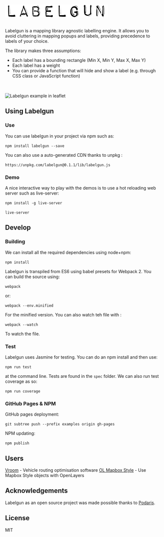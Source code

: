 ![labelgun](logo.png)

</br>
Labelgun is a mapping library agnostic labelling engine. It allows you to avoid cluttering in mapping popups and labels, providing precedence to labels of your choice.

The library makes three assumptions:

* Each label has a bounding rectangle (Min X, Min Y, Max X, Max Y)
* Each label has a weight
* You can provide a function that will hide and show a label (e.g. through CSS class or JavaScript function)

<br><br>
![Labelgun example in leaflet](labelgun.gif)

## Using Labelgun

### Use

You can use labelgun in your project via npm such as:

`npm install labelgun --save`

You can also use a auto-generated CDN thanks to unpkg :

`https://unpkg.com/labelgun@0.1.1/lib/labelgun.js`

### Demo

A nice interactive way to play with the demos is to use a hot reloading web server such as live-server:

`npm install -g live-server`

`live-server`

## Develop

### Building

We can install all the required dependencies using node+npm:

`npm install`

Labelgun is transpiled from ES6 using babel presets for Webpack 2. You can build the source using:

`webpack`

or:

`webpack --env.minified`

For the minified version. You can also watch teh file with :

`webpack --watch`

To watch the file.

### Test

Labelgun uses Jasmine for testing. You can do an npm install and then use:

`npm run test`

at the command line. Tests are found in the `spec` folder. We can also run test coverage as so:

`npm run coverage`

### GitHub Pages & NPM

GitHub pages deployment:

`git subtree push --prefix examples origin gh-pages`

NPM updating:

`npm publish`

## Users

[Vroom](http://vroom-project.org/) - Vehicle routing optimisation software
[OL Mapbox Style](https://github.com/boundlessgeo/ol-mapbox-style) - Use Mapbox Style objects with OpenLayers

## Acknowledgements
Labelgun as an open source project was made possible thanks to [Podaris](http://www.podaris.com).

## License
MIT
